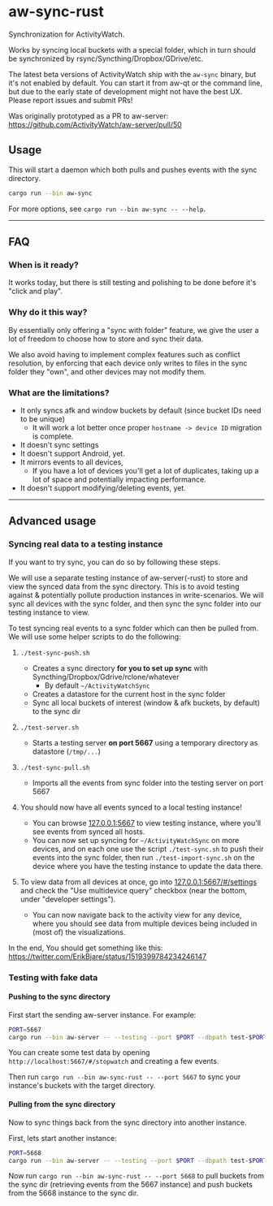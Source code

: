aw-sync-rust
============

Synchronization for ActivityWatch.

Works by syncing local buckets with a special folder, which in turn should be synchronized by rsync/Syncthing/Dropbox/GDrive/etc.

The latest beta versions of ActivityWatch ship with the `aw-sync` binary, but it's not enabled by default. You can start it from aw-qt or the command line, but due to the early state of development might not have the best UX. Please report issues and submit PRs!

Was originally prototyped as a PR to aw-server: https://github.com/ActivityWatch/aw-server/pull/50


## Usage

This will start a daemon which both pulls and pushes events with the sync directory.

```sh
cargo run --bin aw-sync
```

For more options, see `cargo run --bin aw-sync -- --help`.

---

## FAQ

### When is it ready?

It works today, but there is still testing and polishing to be done before it's "click and play".

### Why do it this way?

By essentially only offering a "sync with folder" feature, we give the user a lot of freedom to choose how to store and sync their data.

We also avoid having to implement complex features such as conflict resolution, by enforcing that each device only writes to files in the sync folder they "own", and other devices may not modify them.

### What are the limitations?

- It only syncs afk and window buckets by default (since bucket IDs need to be unique)
  - It will work a lot better once proper `hostname -> device ID` migration is complete.
- It doesn't sync settings
- It doesn't support Android, yet.
- It mirrors events to all devices, 
  - If you have a lot of devices you'll get a lot of duplicates, taking up a lot of space and potentially impacting performance.
- It doesn't support modifying/deleting events, yet.

---

## Advanced usage

### Syncing real data to a testing instance

If you want to try sync, you can do so by following these steps.

We will use a separate testing instance of aw-server(-rust) to store and view the synced data from the sync directory. This is to avoid testing against & potentially pollute production instances in write-scenarios. We will sync all devices with the sync folder, and then sync the sync folder into our testing instance to view.

To test syncing real events to a sync folder which can then be pulled from. 
We will use some helper scripts to do the following:

1. `./test-sync-push.sh`
    - Creates a sync directory **for you to set up sync** with Syncthing/Dropbox/Gdrive/rclone/whatever
      - By default `~/ActivityWatchSync`
    - Creates a datastore for the current host in the sync folder
    - Sync all local buckets of interest (window & afk buckets, by default) to the sync dir

2. `./test-server.sh`
    - Starts a testing server **on port 5667** using a temporary directory as datastore (`/tmp/...`)

3. `./test-sync-pull.sh`
    - Imports all the events from sync folder into the testing server on port 5667

4. You should now have all events synced to a local testing instance!
    - You can browse [127.0.0.1:5667](http://127.0.0.1:5667) to view testing instance, where you'll see events from synced all hosts.
    - You can now set up syncing for `~/ActivityWatchSync` on more devices, and on each one use the script `./test-sync.sh` to push their events into the sync folder, then run `./test-import-sync.sh` on the device where you have the testing instance to update the data there.

5. To view data from all devices at once, go into [127.0.0.1:5667/#/settings](127.0.0.1:5667/#/settings) and check the "Use multidevice query" checkbox (near the bottom, under "developer settings").
    - You can now navigate back to the activity view for any device, where you should see data from multiple devices being included in (most of) the visualizations.

In the end, You should get something like this: https://twitter.com/ErikBjare/status/1519399784234246147

### Testing with fake data

#### Pushing to the sync directory

First start the sending aw-server instance. For example: 

```sh
PORT=5667
cargo run --bin aw-server -- --testing --port $PORT --dbpath test-$PORT.sqlite --device-id $PORT --no-legacy-import
```

You can create some test data by opening `http://localhost:5667/#/stopwatch` and creating a few events.

Then run `cargo run --bin aw-sync-rust -- --port 5667` to sync your instance's buckets with the target directory.

#### Pulling from the sync directory

Now to sync things back from the sync directory into another instance. 

First, lets start another instance:

```sh
PORT=5668
cargo run --bin aw-server -- --testing --port $PORT --dbpath test-$PORT.sqlite --device-id $PORT --no-legacy-import
```

Now run `cargo run --bin aw-sync-rust -- --port 5668` to pull buckets from the sync dir (retrieving events from the 5667 instance) and push buckets from the 5668 instance to the sync dir.

